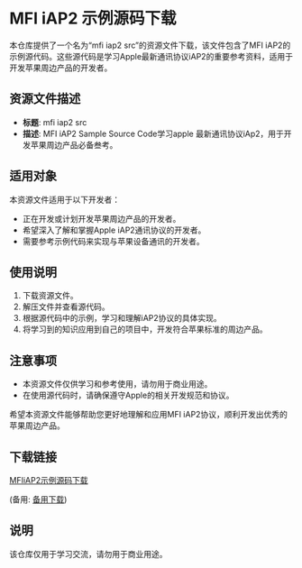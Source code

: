 # MFI iAP2 示例源码下载

本仓库提供了一个名为“mfi iap2 src”的资源文件下载，该文件包含了MFI iAP2的示例源代码。这些源代码是学习Apple最新通讯协议iAP2的重要参考资料，适用于开发苹果周边产品的开发者。

## 资源文件描述

- **标题**: mfi iap2 src
- **描述**: MFI iAP2 Sample Source Code学习apple 最新通讯协议iAp2，用于开发苹果周边产品必备叁考。

## 适用对象

本资源文件适用于以下开发者：

- 正在开发或计划开发苹果周边产品的开发者。
- 希望深入了解和掌握Apple iAP2通讯协议的开发者。
- 需要参考示例代码来实现与苹果设备通讯的开发者。

## 使用说明

1. 下载资源文件。
2. 解压文件并查看源代码。
3. 根据源代码中的示例，学习和理解iAP2协议的具体实现。
4. 将学习到的知识应用到自己的项目中，开发符合苹果标准的周边产品。

## 注意事项

- 本资源文件仅供学习和参考使用，请勿用于商业用途。
- 在使用源代码时，请确保遵守Apple的相关开发规范和协议。

希望本资源文件能够帮助您更好地理解和应用MFI iAP2协议，顺利开发出优秀的苹果周边产品。

## 下载链接
[MFIiAP2示例源码下载](https://pan.quark.cn/s/8169bf142760) 

(备用: [备用下载](https://pan.baidu.com/s/1HXqNj-bHQ74YEUcWLDNBUQ?pwd=6ez8))

## 说明

该仓库仅用于学习交流，请勿用于商业用途。
